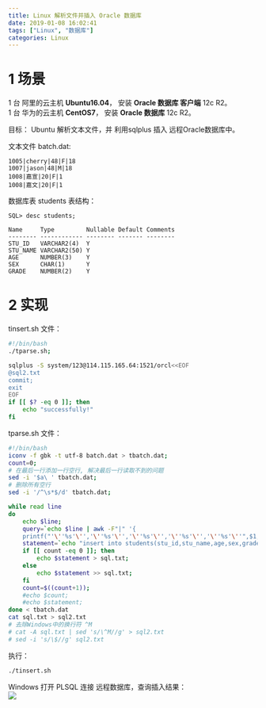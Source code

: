 ```yaml
---
title: Linux 解析文件并插入 Oracle 数据库
date: 2019-01-08 16:02:41
tags: ["Linux", "数据库"]
categories: Linux
---
```


# 1 场景

1 台 阿里的云主机 **Ubuntu16.04**， 安装 **Oracle 数据库 客户端** 12c R2。  
1 台 华为的云主机 **CentOS7**， 安装 **Oracle 数据库** 12c R2。  

目标： Ubuntu 解析文本文件，并 利用sqlplus 插入 远程Oracle数据库中。   

文本文件 batch.dat:  
```
1005|cherry|48|F|18
1007|jason|48|M|18
1008|嘉宣|20|F|1
1008|嘉文|20|F|1
```
数据库表 students 表结构：  
```
SQL> desc students;

Name     Type         Nullable Default Comments
-------- ------------ -------- ------- --------
STU_ID   VARCHAR2(4)  Y                         
STU_NAME VARCHAR2(50) Y                         
AGE      NUMBER(3)    Y                         
SEX      CHAR(1)      Y                         
GRADE    NUMBER(2)    Y                         
```

# 2 实现
tinsert.sh 文件：    
```sh
#!/bin/bash
./tparse.sh;

sqlplus -S system/123@114.115.165.64:1521/orcl<<EOF
@sql2.txt
commit;
exit
EOF
if [[ $? -eq 0 ]]; then
    echo "successfully!"
fi
```

tparse.sh 文件：   
```sh
#!/bin/bash
iconv -f gbk -t utf-8 batch.dat > tbatch.dat;
count=0;
# 在最后一行添加一行空行, 解决最后一行读取不到的问题
sed -i '$a\ ' tbatch.dat;
# 删除所有空行
sed -i '/^\s*$/d' tbatch.dat;

while read line
do
    echo $line;
    query=`echo $line | awk -F"|" '{
    printf("'\''%s'\'','\''%s'\'','\''%s'\'','\''%s'\'','\''%s'\''",$1,$2,$3,$4,$5);}'`;
    statement=`echo "insert into students(stu_id,stu_name,age,sex,grade) values($query);"`;
    if [[ count -eq 0 ]]; then
        echo $statement > sql.txt;
    else
        echo $statement >> sql.txt;
    fi  
    count=$((count+1));
    #echo $count;
    #echo $statement;
done < tbatch.dat
cat sql.txt > sql2.txt
# 去除Windows中的换行符 ^M
# cat -A sql.txt | sed 's/\^M//g' > sql2.txt
# sed -i 's/\$//g' sql2.txt
```

执行：  
```sh
./tinsert.sh
```

Windows 打开 PLSQL 连接 远程数据库，查询插入结果：  
![](https://mitre.oss-cn-hangzhou.aliyuncs.com/blog-2018-12/2019-01-08_162224.png)  
